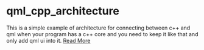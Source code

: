 # qml_cpp_architecture
This is a simple example of architecture for connecting between c++ and qml when your program has a c++ core and you need to keep it like that and only add qml ui into it.
[Read More](http://moderncpp.ir/post/114)
